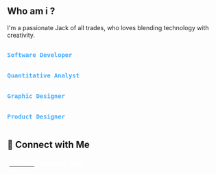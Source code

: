## Who am i ?

I'm a passionate Jack of all trades, who loves blending technology with creativity.

<kbd><br><b style="color:#44AAFF">Software Developer</b><br><br></kbd>
<kbd><br><b style="color:#44AAFF">Quantitative Analyst</b><br><br></kbd>
<kbd><br><b style="color:#44AAFF">Graphic Designer</b><br><br></kbd>
<kbd><br><b style="color:#44AAFF">Product Designer</b><br><br></kbd>







## 🔗 Connect with Me

<a href="https://www.linkedin.com/in/michiel-celis/"><div style="background:#2667caF; display:inline-block; padding:5px;"><b style="color:#FFFFFF">LinkedIn</b></div></a>
<a href="https://michielcelis.com"><div style="background:#2667caF; display:inline-block; padding:5px;"><b style="color:#FFFFFF">Portfolio</b></div></a>
<a href="mailto:info@michielcelis.com"><div style="background:#2667caF; display:inline-block; padding:5px;"><b style="color:#FFFFFF">Mail</b></div></a>